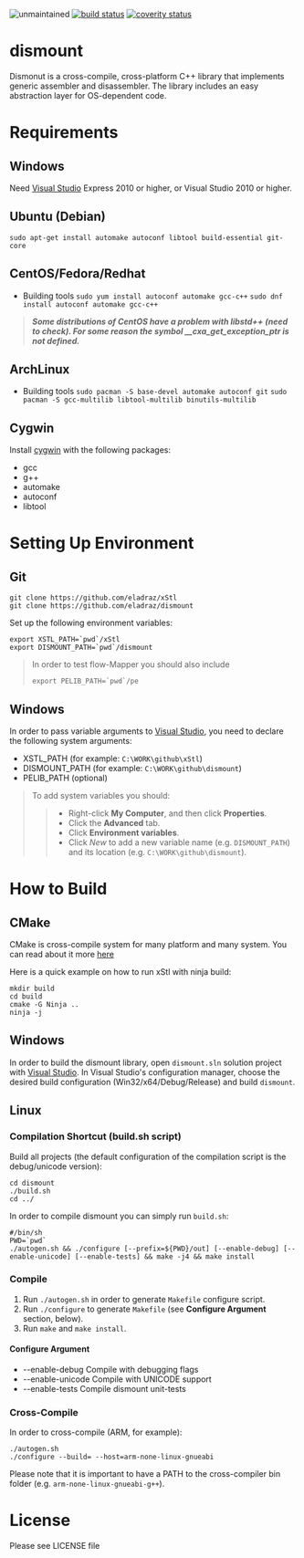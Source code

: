 ![unmaintained](http://img.shields.io/badge/status-unmaintained-red.png)
[![build status](https://travis-ci.org/eladraz/dismount.svg?branch=master)](https://travis-ci.org/eladraz/dismount/)
[![coverity status](https://scan.coverity.com/projects/11707/badge.svg)](https://scan.coverity.com/projects/eladraz-dismount)

dismount
========
Dismonut is a cross-compile, cross-platform C++ library that implements generic assembler and disassembler.
The library includes an easy abstraction layer for OS-dependent code.

Requirements
============
Windows
-------
Need [Visual Studio](http://www.visualstudio.com/en-us/products/visual-studio-express-vs.aspx) Express 2010 or higher, or Visual Studio 2010 or higher.

Ubuntu (Debian)
---------------
`sudo apt-get install automake autoconf libtool build-essential git-core`

CentOS/Fedora/Redhat
--------------------
* Building tools
    `sudo yum install autoconf automake gcc-c++`
    `sudo dnf install autoconf automake gcc-c++`
> ***Some distributions of CentOS have a problem with libstd++ (need to check). For some reason the symbol __cxa_get_exception_ptr is not defined.***

ArchLinux
---------
* Building tools
    `sudo pacman -S base-devel automake autoconf git`
    `sudo pacman -S gcc-multilib libtool-multilib binutils-multilib`

Cygwin
------
Install [cygwin](http://www.cygwin.com/) with the following packages:
* gcc
* g++
* automake
* autoconf
* libtool

Setting Up Environment
======================
Git
---
```
git clone https://github.com/eladraz/xStl
git clone https://github.com/eladraz/dismount
```

Set up the following environment variables:
>
```
export XSTL_PATH=`pwd`/xStl
export DISMOUNT_PATH=`pwd`/dismount
```

> In order to test flow-Mapper you should also include
> ```
> export PELIB_PATH=`pwd`/pe
> ```

Windows
-------
In order to pass variable arguments to [Visual Studio](http://www.visualstudio.com/en-us/products/visual-studio-express-vs.aspx), you need to declare the following system arguments:
* XSTL_PATH     (for example: `C:\WORK\github\xStl`)
* DISMOUNT_PATH (for example: `C:\WORK\github\dismount`)
* PELIB_PATH    (optional)

> To add system variables you should:
>> * Right-click **My Computer**, and then click **Properties**.
>> * Click the **Advanced** tab.
>> * Click **Environment variables**.
>> * Click *New* to add a new variable name (e.g. `DISMOUNT_PATH`) and its location (e.g. `C:\WORK\github\dismount`).

How to Build
============
CMake
-----
CMake is cross-compile system for many platform and many system.
You can read about it more [here](https://cmake.org/install/)

Here is a quick example on how to run xStl with ninja build:
```
mkdir build
cd build
cmake -G Ninja ..
ninja -j
```

Windows
-------
In order to build the dismount library, open `dismount.sln` solution project with [Visual Studio](http://www.visualstudio.com/en-us/products/visual-studio-express-vs.aspx).
In Visual Studio's configuration manager, choose the desired build configuration (Win32/x64/Debug/Release) and build `dismount`.

Linux
-----
### Compilation Shortcut (build.sh script)

Build all projects (the default configuration of the compilation script is the debug/unicode version):
>
```
cd dismount
./build.sh
cd ../
```

In order to compile dismount you can simply run `build.sh`:
```
#/bin/sh
PWD=`pwd`
./autogen.sh && ./configure [--prefix=${PWD}/out] [--enable-debug] [--enable-unicode] [--enable-tests] && make -j4 && make install
```

### Compile
1. Run `./autogen.sh` in order to generate `Makefile` configure script.
2. Run `./configure` to generate `Makefile` (see **Configure Argument** section, below).
3. Run `make` and `make install`.

#### Configure Argument
* --enable-debug      Compile with debugging flags
* --enable-unicode    Compile with UNICODE support
* --enable-tests      Compile dismount unit-tests

### Cross-Compile
In order to cross-compile (ARM, for example):
```
./autogen.sh
./configure --build= --host=arm-none-linux-gnueabi
```
Please note that it is important to have a PATH to the cross-compiler bin folder (e.g. `arm-none-linux-gnueabi-g++`).

License
=======
Please see LICENSE file
